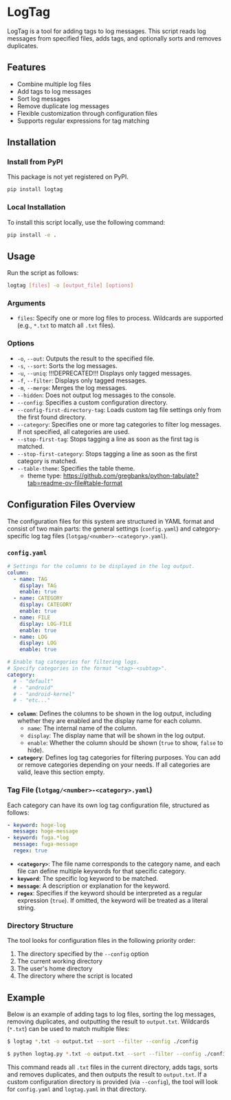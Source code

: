 # LogTag

LogTag is a tool for adding tags to log messages. This script reads log messages from specified files, adds tags, and optionally sorts and removes duplicates.

## Features

- Combine multiple log files
- Add tags to log messages
- Sort log messages
- Remove duplicate log messages
- Flexible customization through configuration files
- Supports regular expressions for tag matching

## Installation

### Install from PyPI

This package is not yet registered on PyPI.

```sh
pip install logtag
```

### Local Installation

To install this script locally, use the following command:

```sh
pip install -e .
```

## Usage

Run the script as follows:

```sh
logtag [files] -o [output_file] [options]
```

### Arguments

- `files`: Specify one or more log files to process. Wildcards are supported (e.g., `*.txt` to match all `.txt` files).

### Options

- `-o`, `--out`: Outputs the result to the specified file.
- `-s`, `--sort`: Sorts the log messages.
- `-u`, `--uniq`: !!!DEPRECATED!!! Displays only tagged messages.
- `-f`, `--filter`: Displays only tagged messages.
- `-m`, `--merge`: Merges the log messages.
- `--hidden`: Does not output log messages to the console.
- `--config`: Specifies a custom configuration directory.
- `--config-first-directory-tag`: Loads custom tag file settings only from the first found directory.
- `--category`: Specifies one or more tag categories to filter log messages. If not specified, all categories are used.
- `--stop-first-tag`: Stops tagging a line as soon as the first tag is matched.
- `--stop-first-category`: Stops tagging a line as soon as the first category is matched.
- `--table-theme`: Specifies the table theme.
  - theme type: https://github.com/gregbanks/python-tabulate?tab=readme-ov-file#table-format

## Configuration Files Overview

The configuration files for this system are structured in YAML format and consist of two main parts: the general settings (`config.yaml`) and category-specific log tag files (`lotgag/<number>-<category>.yaml`).

### `config.yaml`

```yaml
# Settings for the columns to be displayed in the log output.
column:
  - name: TAG
    display: TAG
    enable: true
  - name: CATEGORY
    display: CATEGORY
    enable: true
  - name: FILE
    display: LOG-FILE
    enable: true
  - name: LOG
    display: LOG
    enable: true

# Enable tag categories for filtering logs.
# Specify categories in the format "<tag>-<subtag>".
category:
  # - "default"
  # - "android"
  # - "android-kernel"
  # - "etc..."
```

- **`column`**: Defines the columns to be shown in the log output, including whether they are enabled and the display name for each column.
  - `name`: The internal name of the column.
  - `display`: The display name that will be shown in the log output.
  - `enable`: Whether the column should be shown (`true` to show, `false` to hide).
- **`category`**: Defines log tag categories for filtering purposes. You can add or remove categories depending on your needs. If all categories are valid, leave this section empty.

### Tag File (`lotgag/<number>-<category>.yaml`)

Each category can have its own log tag configuration file, structured as follows:

```yaml
- keyword: hoge-log
  message: hoge-message
- keyword: fuga.*log
  message: fuga-message
  regex: true
```

- **`<category>`**: The file name corresponds to the category name, and each file can define multiple keywords for that specific category.
- **`keyword`**: The specific log keyword to be matched.
- **`message`**: A description or explanation for the keyword.
- **`regex`**: Specifies if the keyword should be interpreted as a regular expression (`true`). If omitted, the keyword will be treated as a literal string.

### Directory Structure

The tool looks for configuration files in the following priority order:

1. The directory specified by the `--config` option
2. The current working directory
3. The user's home directory
4. The directory where the script is located

## Example

Below is an example of adding tags to log files, sorting the log messages, removing duplicates, and outputting the result to `output.txt`. Wildcards (`*.txt`) can be used to match multiple files:

```sh
$ logtag *.txt -o output.txt --sort --filter --config ./config
```

```sh
$ python logtag.py *.txt -o output.txt --sort --filter --config ./config
```

This command reads all `.txt` files in the current directory, adds tags, sorts and removes duplicates, and then outputs the result to `output.txt`. If a custom configuration directory is provided (via `--config`), the tool will look for `config.yaml` and `logtag.yaml` in that directory.

